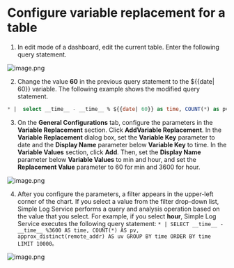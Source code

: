 # Configure variable replacement for a table

1. In edit mode of a dashboard, edit the current table. Enter the following query statement.

![image.png](/img/src/en/visulization/tablePro/varReplace/varReplace1.png)

2. Change the value **60** in the previous query statement to the ${{date| 60}} variable. The following example shows the modified query statement.

```sql
* |  select __time__ - __time__ % ${{date| 60}} as time, COUNT(*) as pv, avg(request_time) as duration, request_method GROUP BY time, request_method order by time limit 1000
```

3. On the **General Configurations** tab, configure the parameters in the **Variable Replacement** section.
  Click **AddVariable Replacement**. In the **Variable Replacement** dialog box, set the **Variable Key** parameter to date and the **Display Name** parameter below **Variable Key** to time. In the **Variable Values** section, click **Add**. Then, set the **Display Name** parameter below **Variable Values** to min and hour, and set the **Replacement Value** parameter to 60 for min and 3600 for hour.

![image.png](/img/src/en/visulization/tablePro/varReplace/varReplace2.png)

4. After you configure the parameters, a filter appears in the upper-left corner of the chart. If you select a value from the filter drop-down list, Simple Log Service performs a query and analysis operation based on the value that you select. For example, if you select **hour**, Simple Log Service executes the following query statement: `* | SELECT __time__ - __time__ %3600 AS time, COUNT(*) AS pv, approx_distinct(remote_addr) AS uv GROUP BY time ORDER BY time LIMIT 10000。`

![image.png](/img/src/en/visulization/tablePro/varReplace/varReplace3.png)
